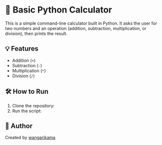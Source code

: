 # 🧮 Basic Python Calculator

This is a simple command-line calculator built in Python. It asks the user for two numbers and an operation (addition, subtraction, multiplication, or division), then prints the result.

## 💡 Features

- Addition (`+`)
- Subtraction (`-`)
- Multiplication (`*`)
- Division (`/`)

## 🛠 How to Run

1. Clone the repository:
2. Run the script:

## 🙌 Author

Created by [wangarikama](https://github.com/wangarikama)

